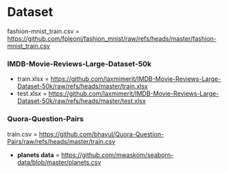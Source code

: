 # Dataset

fashion-mnist_train.csv = https://github.com/fpleoni/fashion_mnist/raw/refs/heads/master/fashion-mnist_train.csv


### IMDB-Movie-Reviews-Large-Dataset-50k

- train.xlsx = https://github.com/laxmimerit/IMDB-Movie-Reviews-Large-Dataset-50k/raw/refs/heads/master/train.xlsx
- test.xlsx = https://github.com/laxmimerit/IMDB-Movie-Reviews-Large-Dataset-50k/raw/refs/heads/master/test.xlsx
  
### Quora-Question-Pairs

train.csv = https://github.com/bhavul/Quora-Question-Pairs/raw/refs/heads/master/train.csv

- **planets data** = https://github.com/mwaskom/seaborn-data/blob/master/planets.csv
